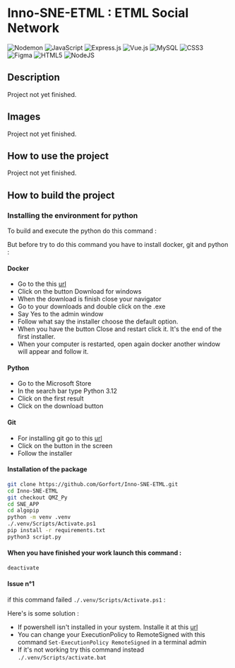 # Inno-SNE-ETML : ETML Social Network
 ![Nodemon](https://img.shields.io/badge/NODEMON-%23323330.svg?style=for-the-badge&logo=nodemon&logoColor=%BBDEAD) ![JavaScript](https://img.shields.io/badge/javascript-%23323330.svg?style=for-the-badge&logo=javascript&logoColor=%23F7DF1E)  ![Express.js](https://img.shields.io/badge/express.js-%23404d59.svg?style=for-the-badge&logo=express&logoColor=%2361DAFB) ![Vue.js](https://img.shields.io/badge/vuejs-%2335495e.svg?style=for-the-badge&logo=vuedotjs&logoColor=%234FC08D)  ![MySQL](https://img.shields.io/badge/mysql-4479A1.svg?style=for-the-badge&logo=mysql&logoColor=white) 
![CSS3](https://img.shields.io/badge/css3-%231572B6.svg?style=for-the-badge&logo=css3&logoColor=white) ![Figma](https://img.shields.io/badge/figma-%23F24E1E.svg?style=for-the-badge&logo=figma&logoColor=white) ![HTML5](https://img.shields.io/badge/html5-%23E34F26.svg?style=for-the-badge&logo=html5&logoColor=white) ![NodeJS](https://img.shields.io/badge/node.js-6DA55F?style=for-the-badge&logo=node.js&logoColor=white)

## Description

Project not yet finished.

## Images

Project not yet finished.

## How to use the project

Project not yet finished.

## How to build the project

### Installing the environment for python

To build and execute the python do this command :

But before try to do this command you have to install docker, git and python :

#### Docker

* Go to the this [url](https://www.docker.com/products/docker-desktop/)
* Click on the button Download for windows
* When the download is finish close your navigator
* Go to your downloads and double click on the .exe
* Say Yes to the admin window
* Follow what say the installer choose the default option.
* When you have the button Close and restart click it. It's the end of the first installer.
* When your computer is restarted, open again docker another window will appear and follow it.

#### Python

* Go to the Microsoft Store
* In the search bar type Python 3.12
* Click on the first result
* Click on the download button

#### Git

* For installing git go to this [url](https://git-scm.com/)
* Click on the button in the screen
* Follow the installer

#### Installation of the package

```sh
git clone https://github.com/Gorfort/Inno-SNE-ETML.git
cd Inno-SNE-ETML
git checkout QMZ_Py
cd SNE_APP
cd algopip
python -m venv .venv
./.venv/Scripts/Activate.ps1
pip install -r requirements.txt
python3 script.py
```

#### When you have finished your work launch this command :

```sh
deactivate
```

#### Issue n°1

if this command failed `./.venv/Scripts/Activate.ps1` :

Here's is some solution :

* If powershell isn't installed in your system. Installe it at this [url](https://learn.microsoft.com/en-us/powershell/scripting/install/installing-powershell-on-windows?view=powershell-7.4)
* You can change your ExecutionPolicy to RemoteSigned with this command `Set-ExecutionPolicy RemoteSigned` in a terminal admin
* If it's not working try this command instead `./.venv/Scripts/activate.bat`
